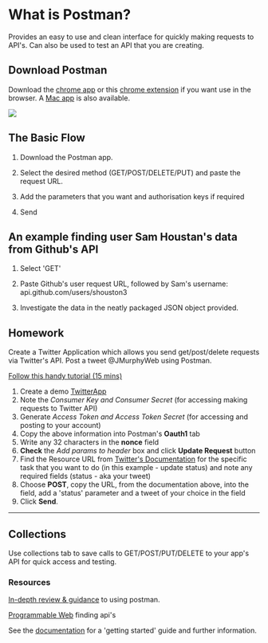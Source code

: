 # What is Postman?
Provides an easy to use and clean interface for quickly making requests to API's. Can also be used to test an API that you are creating.


## Download Postman
Download the [chrome app](https://chrome.google.com/webstore/detail/postman/fhbjgbiflinjbdggehcddcbncdddomop?hl=en) or this [chrome extension](https://chrome.google.com/webstore/detail/postman-rest-client-short/mkhojklkhkdaghjjfdnphfphiaiohkef?hl=en) if you want use in the browser.  A [Mac app](https://www.getpostman.com/docs/install_mac) is also available.

![](https://lh5.googleusercontent.com/RxigfhIpqUYkHUv_zP-csQYthgQZPsml1oQAO-ogegWf7reZn-qzaScilsWLVBDjGC0G35rl=s640-h400-e365)


## The Basic Flow

 1. Download the Postman app.

 2. Select the desired method (GET/POST/DELETE/PUT) and paste the request URL.

 3. Add the parameters that you want and authorisation keys if required

 4. Send

## An example finding user Sam Houstan's data from Github's API

 1. Select 'GET'

 2. Paste Github's user request URL, followed by Sam's username: api.github.com/users/shouston3

 3. Investigate the data in the neatly packaged JSON object provided.



## Homework

Create a Twitter Application which allows you send get/post/delete requests via Twitter's API. Post a tweet @JMurphyWeb using Postman.

[Follow this handy tutorial (15 mins)](https://www.youtube.com/watch?v=fhPb6ocUz_k)

 1. Create a demo [TwitterApp](https://apps.twitter.com/)
 2. Note the *Consumer Key and Consumer Secret* (for accessing making requests to Twitter API)
 3. Generate *Access Token and Access Token Secret* (for accessing and posting to your account)
 4. Copy the above information into Postman's **Oauth1** tab
 5. Write any 32 characters in the **nonce** field
 6. **Check** the *Add params to header* box and click **Update Request** button
 7. Find the Resource URL from [Twitter's Documentation](https://dev.twitter.com/rest/reference/post/statuses/update) for the specific task that you want to do (in this example - update status) and note any required fields (status - aka your tweet)
 8. Choose **POST**, copy the URL, from the documentation above, into the field, add a 'status' parameter and a tweet of your choice in the field
 9. Click **Send**.



__________
## Collections

Use collections tab to save calls to GET/POST/PUT/DELETE to your app's API for quick access and testing.



### Resources
[In-depth review & guidance](http://www.programmableweb.com/news/review-postman-client-makes-restful-api-exploration-breeze/brief/2014/01/27) to using postman.

[Programmable Web](http://www.programmableweb.com/)
finding api's

See the [documentation](https://www.getpostman.com/docs/) for a 'getting started' guide and further information.